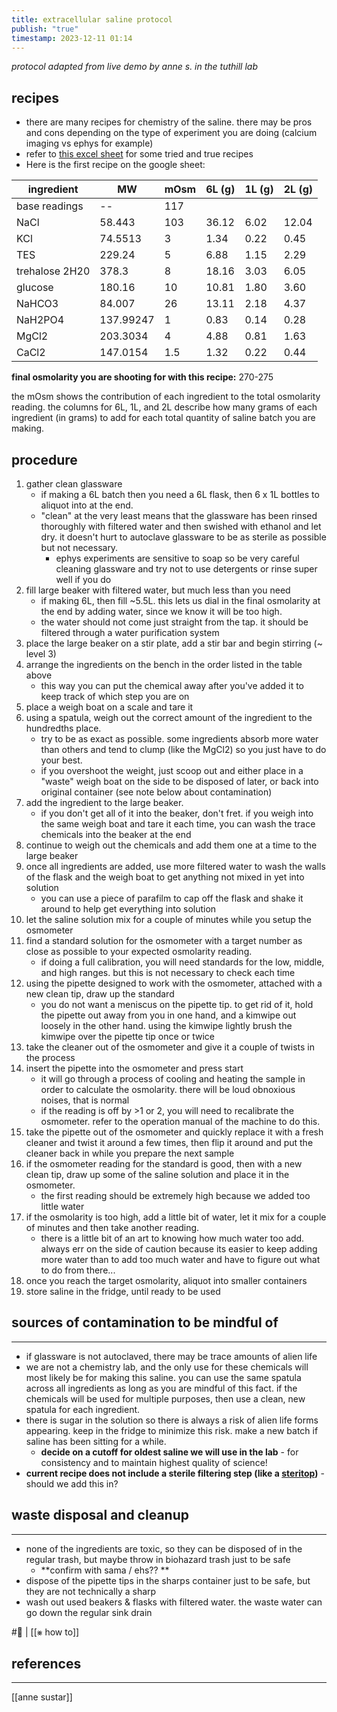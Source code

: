 ```yaml
---
title: extracellular saline protocol
publish: "true"
timestamp: 2023-12-11 01:14
---
```

*protocol adapted from live demo by anne s. in the tuthill lab*
## recipes
- there are many recipes for chemistry of the saline. there may be pros and cons depending on the type of experiment you are doing (calcium imaging vs ephys for example)
- refer to [this excel sheet](https://docs.google.com/spreadsheets/d/1vWe8J5_-i8QxzKrDN3vg3G9fAIiUefn7QrT-BBnXkXo/edit#gid=0) for some tried and true recipes
- Here is the first recipe on the google sheet:

| ingredient     | MW        | mOsm | 6L  (g) | 1L (g) | 2L (g) | 
| -------------- | --------- | ---- | ------- | ------ | ------ |
| base readings  | --        | 117  |         |        |        |
| NaCl           | 58.443    | 103  | 36.12   | 6.02   | 12.04  |
| KCl            | 74.5513   | 3    | 1.34    | 0.22   | 0.45   |
| TES            | 229.24    | 5    | 6.88    | 1.15   | 2.29   |
| trehalose 2H20 | 378.3     | 8    | 18.16   | 3.03   | 6.05   |
| glucose        | 180.16    | 10   | 10.81   | 1.80   | 3.60   |
| NaHCO3         | 84.007    | 26   | 13.11   | 2.18   | 4.37   |
| NaH2PO4        | 137.99247 | 1    | 0.83    | 0.14   | 0.28   |
| MgCl2          | 203.3034  | 4    | 4.88    | 0.81   | 1.63   |
| CaCl2          | 147.0154  | 1.5  | 1.32    | 0.22   | 0.44   |

**final osmolarity you are shooting for with this recipe:** 270-275

the mOsm shows the contribution of each ingredient to the total osmolarity reading. the columns for 6L, 1L, and 2L describe how many grams of each ingredient (in grams) to add for each total quantity of saline batch you are making. 

## procedure
1. gather clean glassware
	- if making a 6L batch then you need a 6L flask, then 6 x 1L bottles to aliquot into at the end.
	- "clean" at the very least means that the glassware has been rinsed thoroughly with filtered water and then swished with ethanol and let dry. it doesn't hurt to autoclave glassware to be as sterile as possible but not necessary.
		- ephys experiments are sensitive to soap so be very careful cleaning glassware and try not to use detergents or rinse super well if you do
2. fill large beaker with filtered water, but much less than you need
	- if making 6L, then fill ~5.5L. this lets us dial in the final osmolarity at the end by adding water, since we know it will be too high.
	- the water should not come just straight from the tap. it should be filtered through a water purification system
3. place the large beaker on a stir plate, add a stir bar and begin stirring (~ level 3)
4. arrange the ingredients on the bench in the order listed in the table above
	- this way you can put the chemical away after you've added it to keep track of which step you are on
5. place a weigh boat on a scale and tare it
6. using a spatula, weigh out the correct amount of the ingredient to the hundredths place. 
	- try to be as exact as possible. some ingredients absorb more water than others and tend to clump (like the MgCl2) so you just have to do your best.
	- if you overshoot the weight, just scoop out and either place in a "waste" weigh boat on the side to be disposed of later, or back into original container (see note below about contamination)
7. add the ingredient to the large beaker. 
	- if you don't get all of it into the beaker, don't fret. if you weigh into the same weigh boat and tare it each time, you can wash the trace chemicals into the beaker at the end
8. continue to weigh out the chemicals and add them one at a time to the large beaker
9. once all ingredients are added, use more filtered water to wash the walls of the flask and the weigh boat to get anything not mixed in yet into solution
	- you can use a piece of parafilm to cap off the flask and shake it around to help get everything into solution
10. let the saline solution mix for a couple of minutes while you setup the osmometer
11. find a standard solution for the osmometer with a target number as close as possible to your expected osmolarity reading. 
	- if doing a full calibration, you will need standards for the low, middle, and high ranges. but this is not necessary to check each time
12. using the pipette designed to work with the osmometer, attached with a new clean tip, draw up the standard
	- you do not want a meniscus on the pipette tip. to get rid of it, hold the pipette out away from you in one hand, and a kimwipe out loosely in the other hand. using the kimwipe lightly brush the kimwipe over the pipette tip once or twice
13. take the cleaner out of the osmometer and give it a couple of twists in the process
14. insert the pipette into the osmometer and press start
	- it will go through a process of cooling and heating the sample in order to calculate the osmolarity. there will be loud obnoxious noises, that is normal
	- if the reading is off by >1 or 2, you will need to recalibrate the osmometer. refer to the operation manual of the machine to do this.
15. take the pipette out of the osmometer and quickly replace it with a fresh cleaner and twist it around a few times, then flip it around and put the cleaner back in while you prepare the next sample
16. if the osmometer reading for the standard is good, then with a new clean tip, draw up some of the saline solution and place it in the osmometer.
	- the first reading should be extremely high because we added too little water
17. if the osmolarity is too high, add a little bit of water, let it mix for a couple of minutes and then take another reading. 
	- there is a little bit of an art to knowing how much water too add. always err on the side of caution because its easier to keep adding more water than to add too much water and have to figure out what to do from there...
18. once you reach the target osmolarity, aliquot into smaller containers
19. store saline in the fridge, until ready to be used

## sources of contamination to be mindful of
---
- if glassware is not autoclaved, there may be trace amounts of alien life
- we are not a chemistry lab, and the only use for these chemicals will most likely be for making this saline. you can use the same spatula across all ingredients as long as you are mindful of this fact. if the chemicals will be used for multiple purposes, then use a clean, new spatula for each ingredient.
- there is sugar in the solution so there is always a risk of alien life forms appearing. keep in the fridge to minimize this risk. make a new batch if saline has been sitting for a while.
	- **decide on a cutoff for oldest saline we will use in the lab** - for consistency and to maintain highest quality of science!
- **current recipe does not include a sterile filtering step (like a [steritop](https://www.emdmillipore.com/US/en/product/Steritop-Filter-Units,MM_NF-C3239))** - should we add this in?
## waste disposal and cleanup
---
- none of the ingredients are toxic, so they can be disposed of in the regular trash, but maybe throw in biohazard trash just to be safe
	- **confirm with sama / ehs?? **
- dispose of the pipette tips in the sharps container just to be safe, but they are not technically a sharp
- wash out used beakers & flasks with filtered water. the waste water can go down the regular sink drain

#🐛 | [[⨳ how to]]
## references
---
[[anne sustar]]